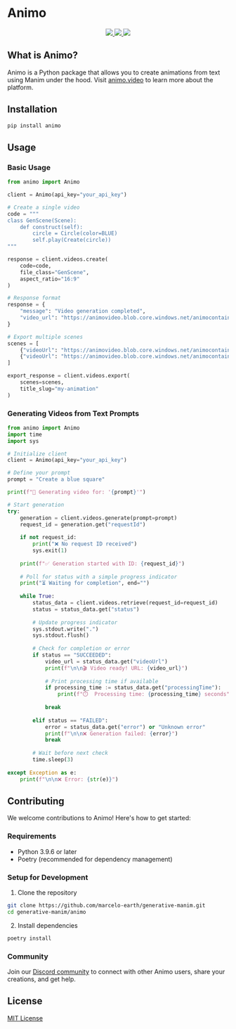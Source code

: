 # Animo

<p align="center">
  <a href="https://animo.video">
    <img src="https://img.shields.io/static/v1?label=Platform&message=Animo&color=E11D48&logo=openai&style=flat" />
  </a>
  <a href="https://github.com/marcelo-earth/generative-manim">
    <img src="https://img.shields.io/static/v1?label=GitHub&message=Repository&color=181717&logo=github&style=flat" />
  </a>
  <a href="https://discord.com/invite/HkbYEGybGv">
    <img src="https://img.shields.io/static/v1?label=Discord&message=Community&color=5865F2&logo=discord&style=flat" />
  </a>
</p>

## What is Animo?

Animo is a Python package that allows you to create animations from text using Manim under the hood. Visit [animo.video](https://animo.video) to learn more about the platform.

## Installation

```bash
pip install animo
```

## Usage

### Basic Usage

```python
from animo import Animo

client = Animo(api_key="your_api_key")

# Create a single video
code = """
class GenScene(Scene):
    def construct(self):
        circle = Circle(color=BLUE)
        self.play(Create(circle))
"""

response = client.videos.create(
    code=code,
    file_class="GenScene",
    aspect_ratio="16:9"
)

# Response format
response = {
    "message": "Video generation completed",
    "video_url": "https://animovideo.blob.core.windows.net/animocontainer/video-xxx.mp4"
}

# Export multiple scenes
scenes = [
    {"videoUrl": "https://animovideo.blob.core.windows.net/animocontainer/scene1.mp4"},
    {"videoUrl": "https://animovideo.blob.core.windows.net/animocontainer/scene2.mp4"}
]

export_response = client.videos.export(
    scenes=scenes,
    title_slug="my-animation"
)
```

### Generating Videos from Text Prompts

```python
from animo import Animo
import time
import sys

# Initialize client
client = Animo(api_key="your_api_key")

# Define your prompt
prompt = "Create a blue square"

print(f"🚀 Generating video for: '{prompt}'")

# Start generation
try:
    generation = client.videos.generate(prompt=prompt)
    request_id = generation.get("requestId")
    
    if not request_id:
        print("❌ No request ID received")
        sys.exit(1)
        
    print(f"✅ Generation started with ID: {request_id}")
    
    # Poll for status with a simple progress indicator
    print("⏳ Waiting for completion", end="")
    
    while True:
        status_data = client.videos.retrieve(request_id=request_id)
        status = status_data.get("status")
        
        # Update progress indicator
        sys.stdout.write(".")
        sys.stdout.flush()
        
        # Check for completion or error
        if status == "SUCCEEDED":
            video_url = status_data.get("videoUrl")
            print(f"\n\n🎬 Video ready! URL: {video_url}")
            
            # Print processing time if available
            if processing_time := status_data.get("processingTime"):
                print(f"⏱️  Processing time: {processing_time} seconds")
                
            break
            
        elif status == "FAILED":
            error = status_data.get("error") or "Unknown error"
            print(f"\n\n❌ Generation failed: {error}")
            break
            
        # Wait before next check
        time.sleep(3)
        
except Exception as e:
    print(f"\n\n❌ Error: {str(e)}")
```

## Contributing

We welcome contributions to Animo! Here's how to get started:

### Requirements
- Python 3.9.6 or later
- Poetry (recommended for dependency management)

### Setup for Development

1. Clone the repository
```bash
git clone https://github.com/marcelo-earth/generative-manim.git
cd generative-manim/animo
```

2. Install dependencies
```bash
poetry install
```

### Community

Join our [Discord community](https://discord.com/invite/HkbYEGybGv) to connect with other Animo users, share your creations, and get help.

## License

[MIT License](LICENSE)
